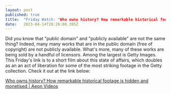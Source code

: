 ```yaml
---
layout: post 
published: true
title:  "Friday Watch: "Who owns history? How remarkable historical footage is hidden and monetised"" 
date:   2023-04-14T20:26:08.395Z 
---
```


Did you know that "public domain" and "publicly available" are not the same thing? Indeed, many many works that are in the public domain (free of copyright) are not publicly available. What's more, many of these works are being sold by a handful of licensors. Among the largest is Getty Images. This Friday's link is to a short film about this state of affairs, which doubles as an an act of liberation for some of the most striking footage in the Getty collection. Check it out at the link below:

[Who owns history? How remarkable historical footage is hidden and monetised | Aeon Videos](https://aeon.co/videos/who-owns-history-how-remarkable-historical-footage-is-hidden-and-monetised?utm_source=join1440)
